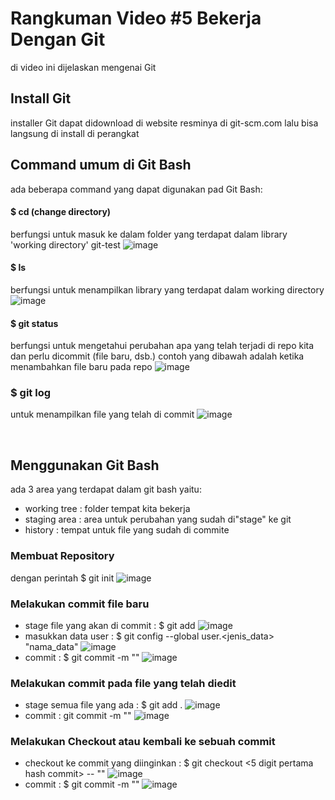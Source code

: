 # Rangkuman Video #5 Bekerja Dengan Git
di video ini dijelaskan mengenai Git

## Install Git
installer Git dapat didownload di website resminya di git-scm.com
lalu bisa langsung di install di perangkat

## Command umum di Git Bash
ada beberapa command yang dapat digunakan pad Git Bash:

#### $ cd (change directory)
berfungsi untuk masuk ke dalam folder yang terdapat dalam library 'working directory'
git-test
![image](https://user-images.githubusercontent.com/95738230/153624326-aba784e9-ef66-46df-a1eb-09d16c45f115.png)

#### $ ls 
berfungsi untuk menampilkan library yang terdapat dalam working directory
![image](https://user-images.githubusercontent.com/95738230/153631191-ae9c5bf6-8ea1-4cca-89d3-64f2e3050988.png)

#### $ git status
berfungsi untuk mengetahui perubahan apa yang telah terjadi di repo kita dan perlu dicommit (file baru, dsb.)
contoh yang dibawah adalah ketika menambahkan file baru pada repo
![image](https://user-images.githubusercontent.com/95738230/153628573-50005600-2159-4489-bab7-f49a66c3e4bb.png)

### $ git log
untuk menampilkan file yang telah di commit
![image](https://user-images.githubusercontent.com/95738230/153636612-1785f95a-448e-4ab9-b230-8f324fb2c1c1.png)


<p>&nbsp;</p>

## Menggunakan Git Bash
ada 3 area yang terdapat dalam git bash yaitu:
- working tree : folder tempat kita bekerja
- staging area : area untuk perubahan yang sudah di"stage" ke git
- history : tempat untuk file yang sudah di commite

### Membuat Repository
dengan perintah $ git init 
![image](https://user-images.githubusercontent.com/95738230/153624564-ed914021-cc21-49c5-a6ee-9e5a6c6cf03f.png)

### Melakukan commit file baru
- stage file yang akan di commit : $ git add <nama file>
  ![image](https://user-images.githubusercontent.com/95738230/153630015-9bfc2eed-58a1-45c9-aa7f-31e06719dbbc.png)
- masukkan data user : $ git config --global user.<jenis_data> "nama_data"
  ![image](https://user-images.githubusercontent.com/95738230/153630837-6342a6fc-ec0f-4fc0-8263-9f519262e18b.png)
- commit : $ git commit -m "<comment>"
  ![image](https://user-images.githubusercontent.com/95738230/153632767-e25982a6-a343-497d-a2fa-c6bd45d4fa94.png)
 
### Melakukan commit pada file yang telah diedit
- stage semua file yang ada : $ git add .
  ![image](https://user-images.githubusercontent.com/95738230/153635911-beef1394-11ce-48a2-a852-6325cb115099.png)
- commit : git commit -m "<comment>"
  ![image](https://user-images.githubusercontent.com/95738230/153636199-10de954a-ab9f-457b-9d80-65e3928ddf8f.png)

### Melakukan Checkout atau kembali ke sebuah commit
- checkout ke commit yang diinginkan : $ git checkout <5 digit pertama hash commit> -- "<nama file yang ingin dirubah ke hasil commitnya>"
  ![image](https://user-images.githubusercontent.com/95738230/153637938-3e8606c1-653d-42f2-bdd8-505204bc9de7.png)
- commit : $ git commit -m "<comment>"
  ![image](https://user-images.githubusercontent.com/95738230/153638115-721f6854-fb6b-45e6-a602-a2d447f6a341.png)
